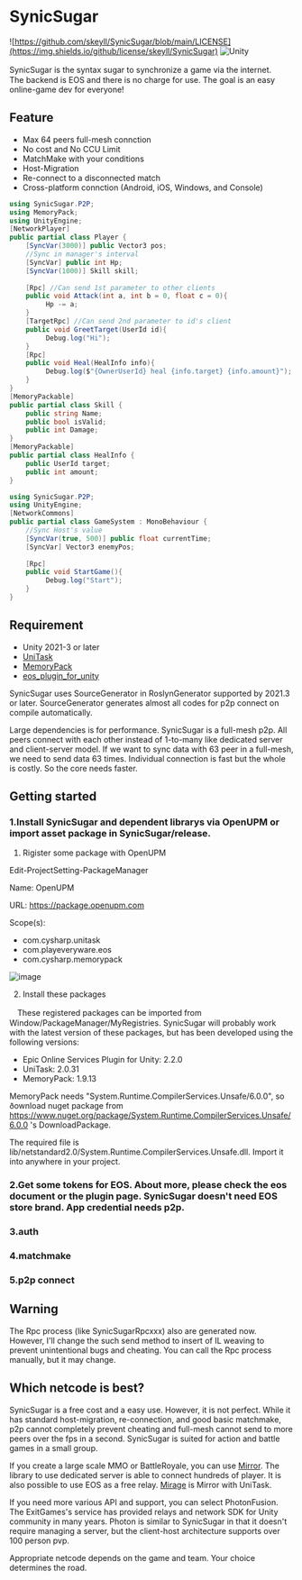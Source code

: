 # SynicSugar
![https://github.com/skeyll/SynicSugar/blob/main/LICENSE](https://img.shields.io/github/license/skeyll/SynicSugar) ![Unity](https://img.shields.io/badge/Unity-2021.3%2B-blue)

SynicSugar is the syntax sugar to synchronize a game via the internet.　The backend is EOS and there is no charge for use. The goal is an easy online-game dev for everyone!

## Feature
- Max 64 peers full-mesh connction
- No cost and No CCU Limit
- MatchMake with your conditions
- Host-Migration
- Re-connect to a disconnected match
- Cross-platform connction (Android, iOS, Windows, and Console)

```csharp
using SynicSugar.P2P;
using MemoryPack;
using UnityEngine;
[NetworkPlayer]
public partial class Player {    
    [SyncVar(3000)] public Vector3 pos;
    //Sync in manager's interval
    [SyncVar] public int Hp;
    [SyncVar(1000)] Skill skill;
    
    [Rpc] //Can send 1st parameter to other clients
    public void Attack(int a, int b = 0, float c = 0){
         Hp -= a;
    }
    [TargetRpc] //Can send 2nd parameter to id's client
    public void GreetTarget(UserId id){
         Debug.log("Hi");
    }
    [Rpc] 
    public void Heal(HealInfo info){
         Debug.log($"{OwnerUserId} heal {info.target} {info.amount}");
    }
}    
[MemoryPackable]
public partial class Skill {
    public string Name;
    public bool isValid;
    public int Damage;
}
[MemoryPackable]
public partial class HealInfo {
    public UserId target;
    public int amount;
}
```
```csharp
using SynicSugar.P2P;
using UnityEngine;
[NetworkCommons]
public partial class GameSystem : MonoBehaviour {
    //Sync Host's value
    [SyncVar(true, 500)] public float currentTime;
    [SyncVar] Vector3 enemyPos;
    
    [Rpc] 
    public void StartGame(){
         Debug.log("Start");
    }
}
```

## Requirement
- Unity 2021-3 or later
- [UniTask](https://github.com/Cysharp/UniTask)
- [MemoryPack](https://github.com/Cysharp/MemoryPack)
- [eos_plugin_for_unity](https://github.com/PlayEveryWare/eos_plugin_for_unity)

 SynicSugar uses SourceGenerator in RoslynGenerator supported by 2021.3 or later. SourceGenerator generates almost all codes for p2p connect on compile automatically.
 
 Large dependencies is for performance. SynicSugar is a full-mesh p2p. All peers connect with each other instead of 1-to-many like dedicated server and client-server model. If we want to sync data with 63 peer in a full-mesh, we need to send data 63 times. Individual connection is fast but the whole is costly. So the core needs faster.

## Getting started
### 1.Install SynicSugar and dependent librarys via OpenUPM or import asset package in SynicSugar/release.

1. Rigister some package with OpenUPM

 Edit-ProjectSetting-PackageManager
 
 Name: OpenUPM
 
 URL: https://package.openupm.com
 
 Scope(s):
* com.cysharp.unitask
* com.playeveryware.eos
* com.cysharp.memorypack
           
![image](https://user-images.githubusercontent.com/50002207/230567095-04cfbfcc-f1c9-4b0d-9088-2fbfc08da8f8.png)

2. Install these packages

　These registered packages can be imported from Window/PackageManager/MyRegistries. SynicSugar will probably work with the latest version of these packages, but has been developed using the following versions:
 * Epic Online Services Plugin for Unity: 2.2.0
 * UniTask: 2.0.31
 * MemoryPack: 1.9.13
 
 MemoryPack needs "System.Runtime.CompilerServices.Unsafe/6.0.0", so ðownload nuget package from https://www.nuget.org/package/System.Runtime.CompilerServices.Unsafe/6.0.0 's DownloadPackage.
 
 The required file is lib/netstandard2.0/System.Runtime.CompilerServices.Unsafe.dll. Import it into anywhere in your project.
 

### 2.Get some tokens for EOS. About more, please check the eos document or the plugin page. SynicSugar doesn't need EOS store brand. App credential needs p2p.

### 3.auth

### 4.matchmake

### 5.p2p connect

## Warning
The Rpc process (like SynicSugarRpcxxx) also are generated now. However, I'll change the such send method to insert of IL weaving to prevent unintentional bugs and cheating. You can call the Rpc process manually, but it may change.

## Which netcode is best?
 SynicSugar is a free cost and a easy use. However, it is not perfect. 
While it has standard host-migration, re-connection, and good basic matchmake, p2p cannot completely prevent cheating and full-mesh cannot send to more peers over the fps in a second. SynicSugar is suited for action and battle games in a small group.

 If you create a large scale MMO or BattleRoyale, you can use [Mirror](https://github.com/MirrorNetworking/Mirror). The library to use dedicated server is able to connect hundreds of player. It is also possible to use EOS as a free relay. [Mirage](https://github.com/MirageNet/Mirage) is Mirror with UniTask.
 
 If you need more various API and support, you can select PhotonFusion. The ExitGames's service has provided relays and network SDK for Unity community in many years. Photon is similar to SynicSugar in that it doesn't require managing a server, but the client-host architecture supports over 100 person pvp.
 
 Appropriate netcode depends on the game and team. Your choice determines the road.
